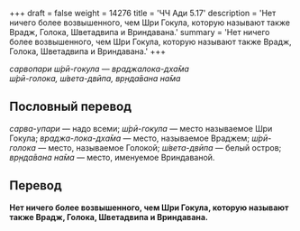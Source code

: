 +++
draft = false
weight = 14276
title = 'ЧЧ Ади 5.17'
description = 'Нет ничего более возвышенного, чем Шри Гокула, которую называют также Врадж, Голока, Шветадвипа и Вриндавана.'
summary = 'Нет ничего более возвышенного, чем Шри Гокула, которую называют также Врадж, Голока, Шветадвипа и Вриндавана.'
+++

_сарвопари ш́рӣ-гокула — враджалока-дха̄ма  
ш́рӣ-голока, ш́вета-двӣпа, вр̣нда̄вана на̄ма_

## Пословный перевод

_сарва_\-_упари_ — надо всеми; _ш́рӣ_\-_гокула_ — место называемое Шри Гокула; _враджа_\-_лока_\-_дха̄ма_ — место, называемое Враджем; _ш́рӣ_\-_голока_ — место, называемое Голокой; _ш́вета_\-_двӣпа_ — белый остров; _вр̣нда̄вана_ _на̄ма_ — место, именуемое Вриндаваной.

## Перевод

**Нет ничего более возвышенного, чем Шри Гокула, которую называют также Врадж, Голока, Шветадвипа и Вриндавана.**
